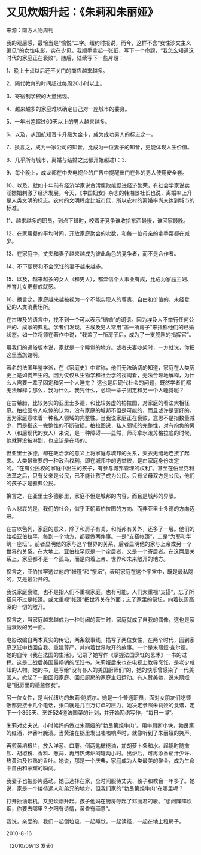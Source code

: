 # 又见炊烟升起：《朱莉和朱丽娅》

   来源：南方人物周刊
    
   我的观后感，最恰当是“愉悦”二字。纽约时报说，而今，这样不含“女性沙文主义偏见”的女性电影，实在少见。我顺手拿起一张纸，写下一个命题，“我怎么知道这时代的家庭正在衰败”。随后，陆续写下一些片段：
   
   1、晚上十点以后还不关门的商店越来越多。

   2、隔代教育的时间超过每周20小时以上。
   
   3、寄宿制学校的大量出现。
   
   4、越来越多的家庭难以确定自己对一座城市的委身。
   
   5、一年出差超过60天以上的男人越来越多。
   
   6、以及，从国航知音卡升级为金卡，成为成功男人的标志之一。
   
   7、换言之，成为一家公司的知音，比成为一位妻子的知音，更能体现人生价值。
   
   8、几乎所有城市，离婚与结婚之比都开始超过1：3.
   
   9、每个晚上，成龙都在中央电视台的广告中提醒出门在外的男人使用安全套。
   
   10、以及，就如十年前有经济学家说贪污腐败能促进经济繁荣，有社会学家说卖淫嫖娼刺激了经济发展。今天，《中国妇女》杂志的韩湘景社长也说，离婚率上升是人类文明的标志。农村的文明程度比城市低，所以农村的离婚率尚未达到城市的标准。
   
   11、越来越多的职员，到点下班时，咬着牙竞争谁收拾东西最慢，谁回家最晚。
   
   12、在家用餐的平均时间，开放家庭聚会的次数，和每一位母亲的拿手菜都在减少。
   
   13、在家庭中，丈夫和妻子越来越成为彼此角色的竞争者，而不是合作者。
   
   14、不下厨房和不会烹饪的妻子越来越多。
   
   15、以及，越来越多的女人（和男人），都深信个人事业有成，比成为家庭主妇、养育儿女更有成就感。
   
   16、换言之，家庭越来越被视为一个不能实现人的尊贵、自由和价值的，未经登记的人类消费场所。
   
   在古埃及的语言中，找不到一个可以表示“结婚”的词语。因为埃及人不举行任何公开的、成家的典礼。学者们发现，古埃及男人常用“盖一所房子”来指称他们的已婚状态。如一位将领在著作中说，“我盖了一所房子后，成为了一支舰队的指挥官”。
   
   用我们的通俗版本说，家就是一个睡觉的地方。或者夫妻吵架时，一方就说，你把这里当旅馆啊。
   
   著名的法国年鉴学派，在《家庭史》中宣称，他们无法确切的知道，家庭在人类历史上是如何产生的。因为仅仅从生物学和社会学的视阈看，无法合理地解释，为什么人需要一辈子固定和另一个人睡觉？
   这也是后现代社会的问题，既然学者们都无法解释；那么，我为什么、我凭什么，必须一辈子固定和另一个人睡觉呢？
   
   在古希腊，比较务实的亚里士多德，和比较务虚的柏拉图，对家庭的看法大相径庭。柏拉图令人吃惊的认为，没有家庭的城邦不但是可能的，而且或许是更好的。因为家庭意味着一种私人领域的完整性。当我说家庭正在衰败，意思不是指数量减少，而是指这一完整性的不断破损。柏拉图说，私人领域的完整性，对有抱负的男人（和后现代的女人）来说，是一种障碍——显然，师母拿水泼苏格拉底的时候，他就算没被淋到，也应该是在场的。
   
   但亚里士多德，却在政治学的意义上将家庭与城邦的关系，天衣无缝地连接了起来。人类最重要的一种政治权利，即在城邦中的选举权，是由家庭身份决定的。“在有公民权的家庭中出生的孩子，有参与城邦管理的权利”。甚至在伯里克利改革之后，只有父亲是公民，已不能让孩子成为公民。只有父母双方是公民，他们的孩子才是雅典公民。
   
   换言之，在亚里士多德那里，家庭不但是城邦的内容，而且是城邦的界限。
   
   令人悲哀的是，我们的社会，似乎正朝着柏拉图的方向、而非亚里士多德的方向迈进。
   
   在古以色列，家庭的意义，除了和房子有关，和城邦有关外，还多了一层。他们的始祖亚伯拉罕，每到一个地方，都要做两件事。一是“支搭帐篷”，二是“为耶和华筑一座坛”。前者显明他的家与这个世界的关系，后者显明他的家与上帝或另一个世界的关系。在大地上，亚伯拉罕既是一个定居者，又是一个寄居者。在这两层关系上，家庭都不是一个孤岛，而是向着上帝、世界和未来敞开的地方。
   
   换言之，亚伯拉罕透过他的“帐篷”和“祭坛”，表明家庭在这个宇宙中，既是最私隐的，又是最公开的。
   
   我说家庭衰败，也不是指人们不重视家庭。也有可能，人们太重视“支搭”，忘了所搭只不过是帐篷。或太重视“帐篷”把世界关在外面；忘了家里的祭坛，向着长阔高深的一切的敞开。
   
   换言之，当家庭越来越成为一种封闭的营生时，家庭就成了自我的偶像，这也是家庭衰败的另一面。
   
   电影改编自两本真实的传记，两条叙事线，描写了两位女性，在两个时代，回到家庭烹饪中找回自我、重建尊严，并向着世界敞开的故事。一个是朱丽娅·查尔德。她的自传《我在法国的生活》，记录了她写作《掌握法国烹饪的艺术》一书的过程。这是二战后美国最畅销的烹饪书。朱莉娅后来也在电视上教导烹饪，是老少咸知的人物。她的书，是写给“没有仆人的美国厨师们”的，她的快乐曾感染了一代美国人，掀起了一股回归家庭、回归厨房的家庭主妇运动。有人赞美她，说朱丽娅是“厨房里的德兰修女”。
   
   另一位女性，是当代纽约的朱莉·鲍威尔。她是一个普通职员，面对女朋友们吃顿饭都要接十几个电话，张口就是几百万订单的压力，她决定参照朱莉娅的食谱，定下一个365天、烹饪524道法国菜的计划，并开始网络写作，“每日一博”。
   
   朱莉对丈夫说，小时候妈妈做过朱丽娅的“勃艮第炖牛肉”。用牛肩断小块，勃艮第的红酒，碎香叶腌渍。当黄油在锅里发出嗤嗤响声时，就像听到了朱丽娅的笑声。
   
   再煎黄培根片，放入洋葱、口蘑。倒两匙橄榄油，加胡萝卜条和水。起锅时随撒盐、胡椒粉、香料、葱蒜，再用热烤炉闷罐两小时。出炉后，可再添番茄汁少许、热黄油及炒熟的香叶。她说，那是一个庆典，家庭成为人类最美的聚会，成为生命中自由和荣耀的瞬间。
   
   我妻子也被影片感动。她已选择在家，全时间服侍丈夫、孩子和教会一年多了。她说，家是一个接待远人和弟兄的地方，但我们家的“勃艮第炖牛肉”在哪里呢？
   
   打开抽油烟机，又见炊烟升起。孩子他妈在厨房哼起了邓丽君的歌。“想问阵阵炊烟，你要去哪里？夕阳有诗情，黄昏有画意”。
   
   我说，亲爱的，我们一起倒垃圾，一起睡觉，一起读经，一起在地上租房子。
   
   2010-8-16
   
（2010/09/13 发表）
